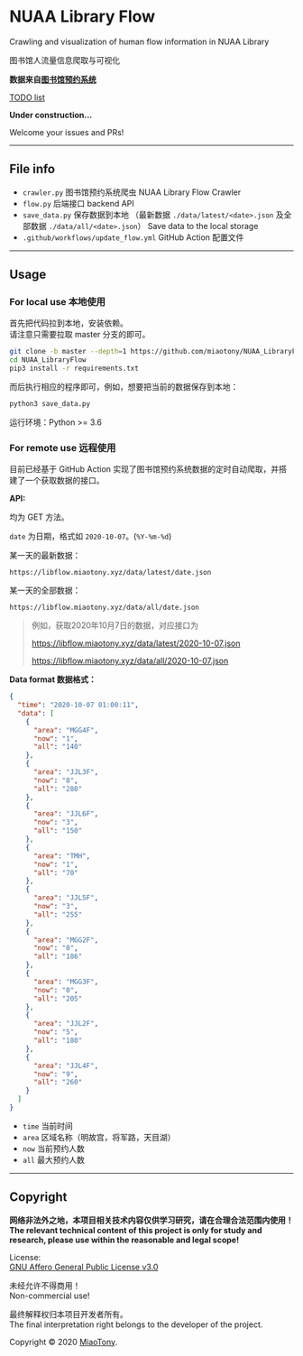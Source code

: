# NUAA Library Flow

Crawling and visualization of human flow information in NUAA Library

图书馆人流量信息爬取与可视化

**数据来自[图书馆预约系统](http://kjcx.nuaa.edu.cn)**  

[TODO list](https://github.com/miaotony/NUAA_LibraryFlow/issues/1)  

**Under construction...**  

Welcome your issues and PRs!  

---  

## File info

- `crawler.py`    图书馆预约系统爬虫 NUAA Library Flow Crawler  
- `flow.py`       后端接口 backend API  
- `save_data.py`  保存数据到本地 （最新数据 `./data/latest/<date>.json` 及全部数据 `./data/all/<date>.json`）  Save data to the local storage  
- `.github/workflows/update_flow.yml`  GitHub Action 配置文件  

---  

## Usage  

### For local use  本地使用 

首先把代码拉到本地，安装依赖。  
请注意只需要拉取 master 分支的即可。  

```bash
git clone -b master --depth=1 https://github.com/miaotony/NUAA_LibraryFlow.git
cd NUAA_LibraryFlow
pip3 install -r requirements.txt
```

而后执行相应的程序即可，例如，想要把当前的数据保存到本地：

```bash
python3 save_data.py
```

运行环境：Python >= 3.6  

### For remote use  远程使用

目前已经基于 GitHub Action 实现了图书馆预约系统数据的定时自动爬取，并搭建了一个获取数据的接口。  

**API:** 

均为 GET 方法。  

`date` 为日期，格式如 `2020-10-07`。(`%Y-%m-%d`)  

某一天的最新数据：  

`https://libflow.miaotony.xyz/data/latest/date.json`

某一天的全部数据：   

`https://libflow.miaotony.xyz/data/all/date.json`

> 例如，获取2020年10月7日的数据，对应接口为  
> 
> https://libflow.miaotony.xyz/data/latest/2020-10-07.json  
> 
> https://libflow.miaotony.xyz/data/all/2020-10-07.json  


**Data format 数据格式：**  

```json
{
  "time": "2020-10-07 01:00:11",
  "data": [
    {
      "area": "MGG4F",
      "now": "1",
      "all": "140"
    },
    {
      "area": "JJL3F",
      "now": "8",
      "all": "280"
    },
    {
      "area": "JJL6F",
      "now": "3",
      "all": "150"
    },
    {
      "area": "TMH",
      "now": "1",
      "all": "70"
    },
    {
      "area": "JJL5F",
      "now": "3",
      "all": "255"
    },
    {
      "area": "MGG2F",
      "now": "0",
      "all": "186"
    },
    {
      "area": "MGG3F",
      "now": "0",
      "all": "205"
    },
    {
      "area": "JJL2F",
      "now": "5",
      "all": "180"
    },
    {
      "area": "JJL4F",
      "now": "9",
      "all": "260"
    }
  ]
}
```
- `time`    当前时间  
- `area`    区域名称（明故宫，将军路，天目湖）  
- `now`     当前预约人数  
- `all`     最大预约人数  

---  

## Copyright

**网络非法外之地，本项目相关技术内容仅供学习研究，请在合理合法范围内使用！**  
**The relevant technical content of this project is only for study and research, please use within the reasonable and legal scope!**  

License:  
[GNU Affero General Public License v3.0](LICENSE)  

未经允许不得商用！  
Non-commercial use!  

最终解释权归本项目开发者所有。  
The final interpretation right belongs to the developer of the project.  

Copyright © 2020 [MiaoTony](https://github.com/miaotony).  